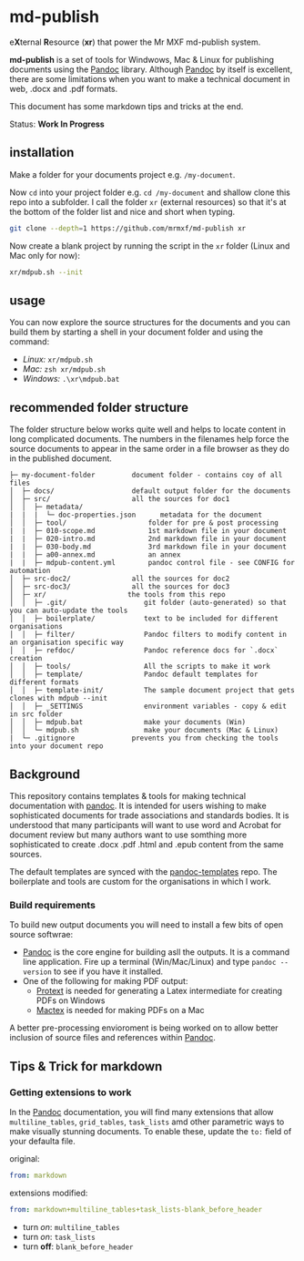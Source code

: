 # md-publish

e**X**ternal **R**esource (**xr**) that power the Mr MXF md-publish system.

**md-publish** is a set of tools for Windwows, Mac & Linux for publishing documents
using the [Pandoc] library. Although [Pandoc] by itself is excellent, there are some
limitations when you want to make a technical document in web, .docx and .pdf formats.

This document has some markdown tips and tricks at the end.

Status: **Work In Progress**

## installation

Make a folder for your documents project e.g. `/my-document`.

Now `cd` into your project folder e.g. `cd /my-document`
and shallow clone this repo into a subfolder.
I call the folder `xr` (external resources) so that it's at the bottom
of the folder list and nice and short when typing.

```sh
git clone --depth=1 https://github.com/mrmxf/md-publish xr
```

Now create a blank project by running the script in the `xr` folder (Linux and Mac only for now):

```sh
xr/mdpub.sh --init
```

## usage

You can now explore the source structures for the documents and you can build them by
starting a shell in your document folder and using the command:

* _Linux:_ `xr/mdpub.sh`
* _Mac:_ `zsh xr/mdpub.sh`
* _Windows:_ `.\xr\mdpub.bat`

## recommended folder structure

The folder structure below works quite well and helps to locate content in long complicated documents.
The numbers in the filenames help force the source documents to appear in the same order in a file
browser as they do in the published document.

```text
├─ my-document-folder         document folder - contains coy of all files
│  ├─ docs/                   default output folder for the documents
│  ├─ src/                    all the sources for doc1
│  │  ├─ metadata/
|  |  |  └─ doc-properties.json      metadata for the document
│  │  ├─ tool/                    folder for pre & post processing
|  |  ├─ 010-scope.md             1st markdown file in your document
|  |  ├─ 020-intro.md             2nd markdown file in your document
|  |  ├─ 030-body.md              3rd markdown file in your document
|  |  ├─ a00-annex.md             an annex
|  |  ├─ mdpub-content.yml        pandoc control file - see CONFIG for automation
│  ├─ src-doc2/               all the sources for doc2
│  ├─ src-doc3/               all the sources for doc3
│  ├─ xr/                    the tools from this repo
│  │  ├─ .git/                   git folder (auto-generated) so that you can auto-update the tools
│  │  ├─ boilerplate/            text to be included for different organisations
│  │  ├─ filter/                 Pandoc filters to modify content in an organisation specific way
│  │  ├─ refdoc/                 Pandoc reference docs for `.docx` creation
│  │  ├─ tools/                  All the scripts to make it work
│  │  ├─ template/               Pandoc default templates for different formats
│  │  ├─ template-init/          The sample document project that gets clones with mdpub --init
│  │  ├─ _SETTINGS               environment variables - copy & edit in src folder
│  │  ├─ mdpub.bat               make your documents (Win)
│  │  └─ mdpub.sh                make your documents (Mac & Linux)
|  └─ .gitignore              prevents you from checking the tools into your document repo
```

## Background

This repository contains templates & tools for making technical documentation
with [pandoc]. It is intended for users wishing to make sophisticated
documents for trade associations and standards bodies. It is understood
that many participants will want to use word and Acrobat for document
review but many authors want to use somthing more sophisticated to
create .docx .pdf .html and .epub content from the same sources.

The default templates are synced with the [pandoc-templates] repo. The
boilerplate and tools are custom for the organisations in which I work.

### Build requirements

To build new output documents you will need to install a few bits of open source softwrae:

* [Pandoc] is the core engine for building asll the outputs. It is a command line application. Fire up a terminal (Win/Mac/Linux) and type `pandoc --version` to see if you have it installed.
* One of the following for making PDF output:
  * [Protext] is needed for generating a Latex intermediate for creating PDFs on Windows
  * [Mactex] is needed for making PDFs on a Mac

A better pre-processing envioroment is being worked on to allow better
inclusion of source files and references within [Pandoc].

## Tips & Trick for markdown

### Getting extensions to work

In the [Pandoc] documentation, you will find many extensions that allow
`multiline_tables`, `grid_tables`, `task_lists` amd other parametric ways
to make visually stunning documents. To enable these, update the `to:`
field of your defaulta file.

original:

```yaml
from: markdown
```

extensions modified:

```yaml
from: markdown+multiline_tables+task_lists-blank_before_header
```

* turn _on_: `multiline_tables`
* turn _on_: `task_lists`
* turn **off**: `blank_before_header`

[Mr MXF]:https://mrmxf.com
[Pandoc]:https://pandoc.org
[pandoc-templates]:https://github.com/jgm/pandoc-templates
[protext]:https://www.tug.org/protext/
[mactex]:https://tug.org/mactex/